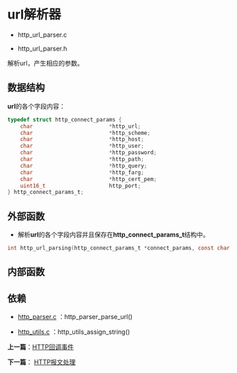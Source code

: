 # url解析器

- http_url_parser.c

- http_url_parser.h

解析url，产生相应的参数。

## 数据结构

**url**的各个字段内容：

```c
typedef struct http_connect_params {
    char                        *http_url;
    char                        *http_scheme;
    char                        *http_host;
    char                        *http_user;
    char                        *http_password;
    char                        *http_path;
    char                        *http_query;
    char                        *http_farg;
    char                        *http_cert_pem;
    uint16_t                    http_port;
} http_connect_params_t;
```

## 外部函数

- 解析**url**的各个字段内容并且保存在**http_connect_params_t**结构中。

```c
int http_url_parsing(http_connect_params_t *connect_params, const char *url)
```

## 内部函数


## 依赖

- [http_parser.c]() ：http_parser_parse_url()

- [http_utils.c](./utils.md) ：http_utils_assign_string()


**上一篇**：[HTTP回调事件](./event.md)

**下一篇**： [HTTP报文处理](./message_buffer.md)
